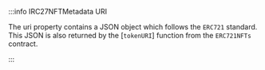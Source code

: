:::info IRC27NFTMetadata URI

The uri property contains a JSON object which follows the `ERC721` standard. This JSON is also returned by the [`tokenURI`] function from the `ERC721NFTs` contract.

:::
